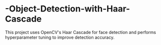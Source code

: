 # -Object-Detection-with-Haar-Cascade
This project uses OpenCV's Haar Cascade for face detection and performs hyperparameter tuning to improve detection accuracy. 

